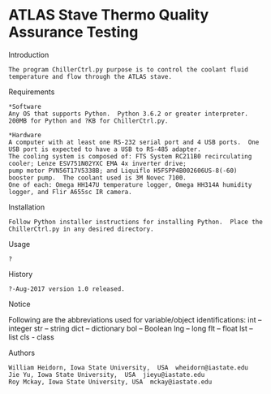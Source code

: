 #							                  ATLAS Stave Thermo Quality Assurance Testing

Introduction

	The program ChillerCtrl.py purpose is to control the coolant fluid temperature and flow through the ATLAS stave.  

Requirements
	
	*Software
	Any OS that supports Python.  Python 3.6.2 or greater interpreter.  200MB for Python and ?KB for ChillerCtrl.py. 
	
	*Hardware
	A computer with at least one RS-232 serial port and 4 USB ports.  One USB port is expected to have a USB to RS-485 adapter.
	The cooling system is composed of: FTS System RC211B0 recirculating cooler; Lenze ESV751N02YXC EMA 4x inverter drive;
	pump motor PVN56T17V5338B; and Liquiflo H5FSPP4B002606US-8(-60) booster pump.  The coolant used is 3M Novec 7100. 
	One of each: Omega HH147U temperature logger, Omega HH314A humidity logger, and Flir A655sc IR camera.

Installation

	Follow Python installer instructions for installing Python.  Place the ChillerCtrl.py in any desired directory.
	
Usage

	?
	
History

	?-Aug-2017 version 1.0 released.

Notice
 
  Following are the abbreviations used for variable/object identifications:
    int – integer
    str – string
    dict – dictionary
    bol – Boolean
    lng – long
    flt – float
    lst – list
    cls - class


Authors

	William Heidorn, Iowa State University,  USA  wheidorn@iastate.edu
	Jie Yu, Iowa State University,  USA  jieyu@iastate.edu
	Roy Mckay, Iowa State University, USA  mckay@iastate.edu
